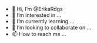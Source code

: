 - 👋 Hi, I’m @ErikaRdgs
- 👀 I’m interested in ...
- 🌱 I’m currently learning ...
- 💞️ I’m looking to collaborate on ...
- 📫 How to reach me ...

<!---
ErikaRdgs/ErikaRdgs is a ✨ special ✨ repository because its `README.md` (this file) appears on your GitHub profile.
You can click the Preview link to take a look at your changes.
--->

